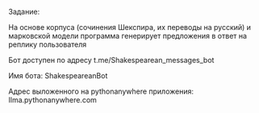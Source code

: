 Задание:

На основе корпуса (сочинения Шекспира, их переводы на русский) и марковской модели программа генерирует предложения в ответ на реплику пользователя


Бот доступен по адресу t.me/Shakespearean_messages_bot

Имя бота: ShakespeareanBot


Адрес выложенного на pythonanywhere приложения: Ilma.pythonanywhere.com
